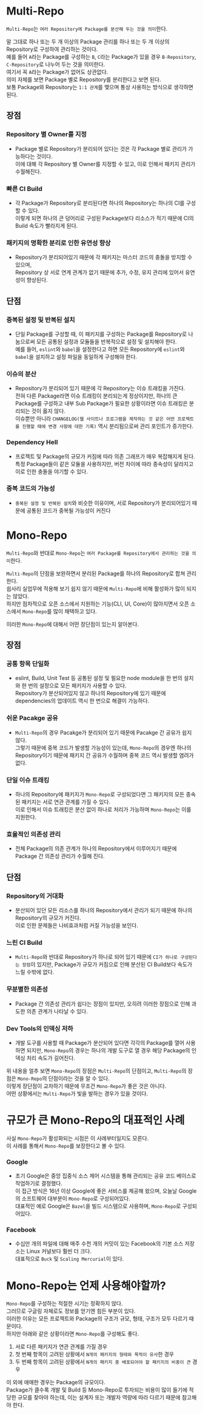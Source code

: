 # Multi-Repo
`Multi-Repo`는 `여러 Repository에 Package를 분산해 두는 것을 의미`한다.   
   
말 그대로 하나 또는 두 개 이상의 Package 관리를 하나 또는 두 개 이상의 Repository로 구성하여 관리하는 것이다.   
예를 들어 `A`라는 Package를 구성하는 `B`, `C`라는 Package가 있을 경우 `B-Repository`, `C-Repository`로 나누어 두는 것을 의미한다.   
여기서 꼭 `A`라는 Package가 없어도 상관없다.   
의미 자체를 보면 Package 별로 Repository를 분리한다고 보면 된다.   
보통 Package와 Repository는 `1:1 관계`를 맺으며 통상 사용하는 방식으로 생각하면 된다.   
   
## 장점
### Repository 별 Owner를 지정
- Package 별로 Repository가 분리되어 있다는 것은 각 Package 별로 관리가 가능하다는 것이다.   
이에 대해 각 Repository 별 Owner를 지정할 수 있고, 이로 인해서 패키지 관리가 수월해진다.   

### 빠른 CI Build
- 각 Package가 Repository로 분리된다면 하나의 Repository는 하나의 CI를 구성할 수 있다.   
이렇게 되면 하나의 큰 덩어리로 구성된 Package보다 리소스가 적기 때문에 CI의 Build 속도가 빨라지게 된다.   

### 패키지의 명확한 분리로 인한 유연성 향상
- Repository가 분리되어있기 때문에 각 패키지는 마스터 코드의 충돌을 방지할 수 있으며,   
Repository 상 서로 연계 관계가 없기 때문에 추가, 수정, 유지 관리에 있어서 유연성이 향상된다.   
   
## 단점
### 중복된 설정 및 반복된 설치
- 단일 Package를 구성할 때, 이 패키지를 구성하는 Package를 Repository로 나눔으로써 모든 공통된 설정과 모듈들을 반복적으로 설정 및 설치해야 한다.   
예를 들어, `eslint`와 `babel`을 설정한다고 하면 모든 Repository에 `eslint`와 `babel`을 설치하고 설정 파일을 동일하게 구성해야 한다.   

### 이슈의 분산
- Repository가 분리되어 있기 때문에 각 Repository는 이슈 트래킹을 가진다.   
전혀 다른 Package라면 이슈 트래킹이 분리되는게 정상이지만, 하나의 큰 Package를 구성하고 내부 Sub Package가 필요한 상황이라면 이슈 트래킹은 분리되는 것이 옳지 않다.   
이슈뿐만 아니라 `CHANGELOG(웹 사이트나 프로그램을 제작하는 것 같은 어떤 프로젝트를 진행할 때에 변경 사항에 대한 기록)` 역시 분리됨으로써 관리 포인트가 증가한다.   

### Dependency Hell
- 프로젝트 및 Package의 규모가 커짐에 따라 의존 그래프가 매우 복잡해지게 된다.   
특정 Package들이 같은 모듈을 사용하지만, 버전 차이에 따라 종속성이 달라지고 이로 인한 충돌을 야기할 수 있다.   

### 중복 코드의 가능성
- `중복된 설정 및 반복된 설치`와 비슷한 이유이며, 서로 Repository가 분리되어있기 때문에 공통된 코드가 중복될 가능성이 커진다   
   
# Mono-Repo
`Multi-Repo`와 반대로 `Mono-Repo`는 `여러 Package를 Repository에서 관리하는 것을 의미`한다.   
   
`Multi-Repo`의 단점을 보완하면서 분리된 Package를 하나의 Repository로 합쳐 관리한다.   
쉽사리 실업무에 적용해 보기 쉽지 않기 때문에 `Multi-Repo`에 비해 활성화가 많이 되지는 않았다.   
하지만 점차적으로 오픈 소스에서 지원하는 기능(CLI, UI, Core)이 많아지면서 오픈 소스에서 `Mono-Repo`를 많이 채택하고 있다.   
   
이러한 `Mono-Repo`에 대해서 어떤 장단점이 있는지 알아본다.   
   
## 장점
### 공통 항목 단일화
- eslint, Build, Unit Test 등 공통된 설정 및 필요한 node module을 한 번의 설치와 한 번의 설정으로 모든 패키지가 사용할 수 있다.   
Repository가 분산되어있지 않고 하나의 Repository에 있기 때문에 dependencies의 업데이트 역시 한 번으로 해결이 가능하다.   

### 쉬운 Pacakge 공유
- `Multi-Repo`의 경우 Pacakge가 분리되어 있기 때문에 Pacakge 간 공유가 쉽지 않다.   
그렇기 때문에 중복 코드가 발생할 가능성이 있는데, `Mono-Repo`의 경우엔 하나의 Repository이기 때문에 패키지 간 공유가 수월하며 중복 코드 역시 발생할 염려가 없다.   

### 단일 이슈 트래킹
- 하나의 Repository에 패키지가 `Mono-Repo`로 구성되었다면 그 패키지의 모든 종속된 패키지는 서로 연관 관계를 가질 수 있다.   
이로 인해서 이슈 트래킹은 분산 없이 하나로 처리가 가능하며 `Mono-Repo`는 이를 지원한다.   

### 효율적인 의존성 관리
- 전체 Package의 의존 관계가 하나의 Repository에서 이루어지기 때문에 Package 간 의존성 관리가 수월해 진다.   
   
## 단점
### Repository의 거대화
- 분산되어 있던 모든 리소스를 하나의 Repository에서 관리가 되기 때문에 하나의 Repository의 규모가 커진다.   
이로 인한 문제들은 나비효과처럼 커질 가능성을 보인다.   

### 느린 CI Build
- `Multi-Repo`와 반대로 Repository가 하나로 되어 있기 때문에 `CI가 하나로 구성된다는 장점`이 있지만, Package가 규모가 커짐으로 인해 분산된 CI Build보다 속도가 느릴 수밖에 없다.   

### 무분별한 의존성
- Package 간 의존성 관리가 쉽다는 장점이 있지만, 오히려 이러한 장점으로 인해 과도한 의존 관계가 나타날 수 있다.   

### Dev Tools의 인덱싱 저하
- 개발 도구를 사용할 때 Package가 분산되어 있다면 각각의 Package를 열어 사용하면 되지만, `Mono-Repo`의 경우는 하나의 개발 도구로 열 경우 해당 Package의 인덱싱 처리 속도가 길어진다.   
   
위 내용을 얼추 보면 `Mono-Repo`의 장점은 `Multi-Repo`의 단점이고, `Multi-Repo`의 장점은 `Mono-Repo`의 단점이라는 것을 알 수 있다.   
이렇게 장단점이 교차하기 때문에 무조건 `Mono-Repo`가 좋은 것은 아니다.   
어떤 상황에서는 `Multi-Repo`가 빛을 발하는 경우가 있을 것이다.   
   
# 규모가 큰 Mono-Repo의 대표적인 사례
사실 `Mono-Repo`가 활성화되는 시점은 이 사례부터일지도 모른다.   
이 사례를 통해서 `Mono-Repo`를 보장한다고 볼 수 있다.   
   
### Google
- 초기 Google은 중앙 집중식 소스 제어 시스템을 통해 관리되는 공유 코드 베이스로 작업하기로 결정했다.   
이 접근 방식은 16년 이상 Google에 좋은 서비스를 제공해 왔으며, 오늘날 Google의 소프트웨어 대부분이 `Mono-Repo`로 구성되어있다.   
대표적인 예로 Google은 `Bazel`을 빌드 시스템으로 사용하며, `Mono-Repo`로 구성되어있다.   

### Facebook
- 수십만 개의 파일에 대해 매주 수천 개의 커밋이 있는 Facebook의 기본 소스 저장소는 Linux 커널보다 훨씬 더 크다.   
대표적으로 `Buck` 및 `Scaling Mercurial`이 있다.   
   
# Mono-Repo는 언제 사용해야할까?
`Mono-Repo`를 구성하는 적절한 시기는 정확하지 않다.   
그러므로 구글링 자체로도 정보를 얻기엔 힘든 부분이 있다.   
이러한 이유는 모든 프로젝트와 Package의 구조가 규모, 형태, 구조가 모두 다르기 때문이다.   
하지만 아래와 같은 상황이라면 `Mono-Repo`를 구성해도 좋다.   
   
1. 서로 다른 패키지가 연관 관계를 가질 경우   
2. 첫 번째 항목이 고려된 상황에서 `N개의 패키지의 형태와 목적이 유사`한 경우   
3. 두 번째 항목이 고려된 상황에서 `N개의 패키지 중 배포되어야 할 패키지의 비중이 큰` 경우   
   
이 외에 애매한 경우는 Package의 규모이다.   
Package가 클수록 개발 및 Build 등 Mono-Repo로 투자되는 비용이 많이 들기에 적당한 규모를 찾아야 하는데, 이는 설계자 또는 개발자 역량에 따라 다르기 때문에 참고해야 한다.